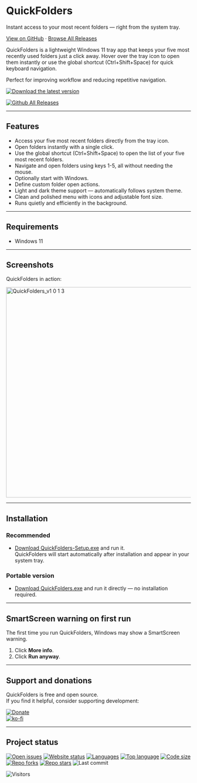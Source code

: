 # QuickFolders

Instant access to your most recent folders — right from the system tray.

[View on GitHub](https://github.com/voltura/QuickFolders) · [Browse All Releases](https://github.com/voltura/QuickFolders/releases)

QuickFolders is a lightweight Windows 11 tray app that keeps your five most recently used folders just a click away.
Hover over the tray icon to open them instantly or use the global shortcut (Ctrl+Shift+Space) for quick keyboard navigation.

Perfect for improving workflow and reducing repetitive navigation.

[![Download the latest version](https://img.shields.io/github/v/release/voltura/QuickFolders?label=download%20the%20latest%20release&style=for-the-badge)](https://github.com/voltura/QuickFolders/releases/latest/download/QuickFolders-Setup.exe)

[![Github All Releases](https://img.shields.io/github/downloads/voltura/QuickFolders/total.svg)]()

---

## Features

- Access your five most recent folders directly from the tray icon.
- Open folders instantly with a single click.
- Use the global shortcut (Ctrl+Shift+Space) to open the list of your five most recent folders.
- Navigate and open folders using keys 1-5, all without needing the mouse.
- Optionally start with Windows.
- Define custom folder open actions.
- Light and dark theme support — automatically follows system theme.
- Clean and polished menu with icons and adjustable font size.
- Runs quietly and efficiently in the background.

---

## Requirements

- Windows 11

---

## Screenshots

QuickFolders in action:

<img width="574" alt="QuickFolders_v1 0 1 3" src="https://github.com/user-attachments/assets/f69bba17-42d0-4780-a08c-6df4f71395be" />

---

## Installation

### Recommended

- [Download QuickFolders-Setup.exe](https://github.com/voltura/QuickFolders/releases/latest/download/QuickFolders-Setup.exe) and run it.  
QuickFolders will start automatically after installation and appear in your system tray.

### Portable version

- [Download QuickFolders.exe](https://github.com/voltura/QuickFolders/releases/latest/download/QuickFolders.exe) and run it directly — no installation required.

---

## SmartScreen warning on first run

The first time you run QuickFolders, Windows may show a SmartScreen warning.

1. Click **More info**.
2. Click **Run anyway**.

---

## Support and donations

QuickFolders is free and open source.  
If you find it helpful, consider supporting development:

[![Donate](https://img.shields.io/badge/donate_via-paypal_or_card-blue)](https://www.paypal.com/donate?hosted_button_id=7PN65YXN64DBG)  
[![ko-fi](https://ko-fi.com/img/githubbutton_sm.svg)](https://ko-fi.com/G2G74W5F8)

---

## Project status

[![Open issues](https://img.shields.io/github/issues/voltura/QuickFolders)](https://github.com/voltura/QuickFolders/issues)
[![Website status](https://img.shields.io/website?url=https://voltura.github.io/QuickFolders/)]()
[![Languages](https://img.shields.io/github/languages/count/voltura/QuickFolders)]()
[![Top language](https://img.shields.io/github/languages/top/voltura/QuickFolders)]()
[![Code size](https://img.shields.io/github/languages/code-size/voltura/QuickFolders)]()
[![Repo forks](https://img.shields.io/github/forks/voltura/QuickFolders)]()
[![Repo stars](https://img.shields.io/github/stars/voltura/QuickFolders)]()
![Last commit](https://img.shields.io/github/last-commit/voltura/QuickFolders?color=red)

![Visitors](https://estruyf-github.azurewebsites.net/api/VisitorHit?user=volturaf&repo=QuickFolders&countColorcountColor&countColor=%235690f2)
